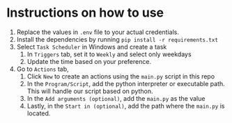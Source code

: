 # Instructions on how to use
1. Replace the values in `.env` file to your actual credentials.
2. Install the dependencies by running `pip install -r requirements.txt`
3. Select `Task Scheduler` in Windows and create a task
   1. In `Triggers` tab, set it to `Weekly` and select only weekdays
   2. Update the time based on your preference.
4. Go to `Actions` tab,
   1. Click `New` to create an actions using the `main.py` script in this repo
   2. In the `Program/Script`, add the python interpreter or executable path. This will handle our script based on python.
   3. In the `Add arguments (optional)`, add the `main.py` as the value
   4. Lastly, in the `Start in (optional)`, add the path where the `main.py` is located.